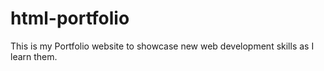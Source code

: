 # html-portfolio
This is my Portfolio website to showcase new web development skills as I learn them.
